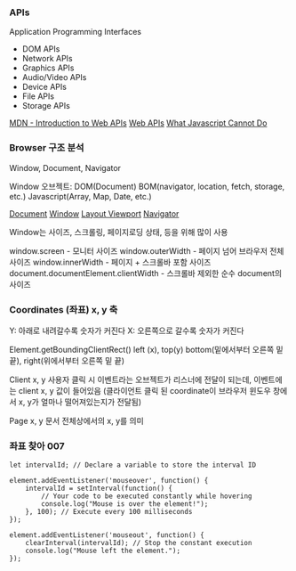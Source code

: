 ### APIs
Application Programming Interfaces
- DOM APIs
- Network APIs
- Graphics APIs
- Audio/Video APIs
- Device APIs
- File APIs
- Storage APIs

[MDN - Introduction to Web APIs](https://developer.mozilla.org/en-US/docs/Learn_web_development/Extensions/Client-side_APIs/Introduction)
[Web APIs](https://developer.mozilla.org/en-US/docs/Web/API)
[What Javascript Cannot Do](https://www.thoughtco.com/what-javascript-cannot-do-2037666)

### Browser 구조 분석
Window, Document, Navigator

Window 오브젝트: DOM(Document)
BOM(navigator, location, fetch, storage, etc.)
Javascript(Array, Map, Date, etc.)

[Document](https://developer.mozilla.org/en-US/docs/Web/API/Document)
[Window](https://developer.mozilla.org/en-US/docs/Web/API/Window)
[Layout Viewport](https://developer.mozilla.org/en-US/docs/Glossary/Layout_viewport)
[Navigator](https://developer.mozilla.org/en-US/docs/Web/API/Navigator)

Window는 사이즈, 스크롤링, 페이지로딩 상태, 등을 위해 많이 사용

window.screen - 모니터 사이즈
window.outerWidth - 페이지 넘어 브라우저 전체 사이즈
window.innerWidth - 페이지 + 스크롤바 포함 사이즈
document.documentElement.clientWidth - 스크롤바 제외한 순수 document의 사이즈

### Coordinates (좌표) x, y 축
Y: 아래로 내려갈수록 숫자가 커진다
X: 오른쪽으로 갈수록 숫자가 커진다

Element.getBoundingClientRect()
left (x), top(y)
 bottom(밑에서부터 오른쪽 밑 끝), right(위에서부터 오른쪽 밑 끝)

Client x, y 
사용자 클릭 시 이벤트라는 오브젝트가 리스너에 전달이 되는데, 
이벤트에는 client x, y 값이 들어있음 (클라이언트 클릭 된 coordinate이 브라우저 윈도우 창에서 x, y가 얼마나 떨어져있는지가 전달됨)

Page x, y
문서 전체상에서의 x, y를 의미

### 좌표 찾아 007

    let intervalId; // Declare a variable to store the interval ID

    element.addEventListener('mouseover', function() {
        intervalId = setInterval(function() {
            // Your code to be executed constantly while hovering
            console.log("Mouse is over the element!");
        }, 100); // Execute every 100 milliseconds
    });

    element.addEventListener('mouseout', function() {
        clearInterval(intervalId); // Stop the constant execution
        console.log("Mouse left the element.");
    });
